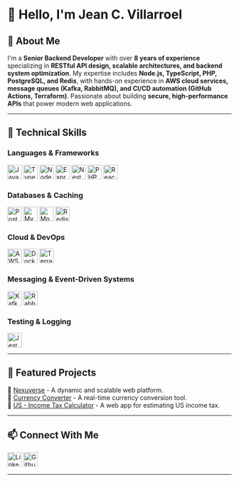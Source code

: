 # 👋 Hello, I'm Jean C. Villarroel  

## 🚀 About Me  
I'm a **Senior Backend Developer** with over **8 years of experience** specializing in **RESTful API design, scalable architectures, and backend system optimization**. My expertise includes **Node.js, TypeScript, PHP, PostgreSQL, and Redis**, with hands-on experience in **AWS cloud services, message queues (Kafka, RabbitMQ), and CI/CD automation (GitHub Actions, Terraform)**. Passionate about building **secure, high-performance APIs** that power modern web applications.  

---  

## 🔧 Technical Skills  
### Languages & Frameworks  
<p align="left">  
    <img height="32" width="32" src="https://cdn.jsdelivr.net/gh/devicons/devicon/icons/javascript/javascript-original.svg" title="JavaScript" />  
    <img height="32" width="32" src="https://cdn.jsdelivr.net/gh/devicons/devicon/icons/typescript/typescript-original.svg" title="TypeScript" />  
    <img height="32" width="32" src="https://cdn.jsdelivr.net/gh/devicons/devicon/icons/nodejs/nodejs-original.svg" title="NodeJS" />  
    <img height="32" width="32" src="https://cdn.jsdelivr.net/gh/devicons/devicon/icons/express/express-original.svg" title="Express" /> 
    <img height="32" width="32" src="https://upload.wikimedia.org/wikipedia/commons/a/a8/NestJS.svg" title="NestJS" />
    <img height="32" width="32" src="https://cdn.jsdelivr.net/gh/devicons/devicon/icons/php/php-plain.svg" title="PHP" />  
    <img height="32" width="32" src="https://cdn.jsdelivr.net/gh/devicons/devicon/icons/react/react-original.svg" title="React" />  
</p>  

### Databases & Caching  
<p align="left">  
    <img height="32" width="32" src="https://cdn.jsdelivr.net/gh/devicons/devicon/icons/postgresql/postgresql-original.svg" title="PostgreSQL" />  
    <img height="32" width="32" src="https://cdn.jsdelivr.net/gh/devicons/devicon/icons/mysql/mysql-original.svg" title="MySQL" />  
    <img height="32" width="32" src="https://cdn.jsdelivr.net/gh/devicons/devicon/icons/mongodb/mongodb-original.svg" title="MongoDB" />  
    <img height="32" width="32" src="https://cdn.jsdelivr.net/gh/devicons/devicon/icons/redis/redis-original.svg" title="Redis" />  
</p>  

### Cloud & DevOps  
<p align="left">  
    <img height="32" width="32" src="https://cdn.jsdelivr.net/gh/devicons/devicon/icons/amazonwebservices/amazonwebservices-original-wordmark.svg" title="AWS" />
    <img height="32" width="32" src="https://cdn.jsdelivr.net/gh/devicons/devicon/icons/docker/docker-original.svg" title="Docker" />  
    <img height="32" width="32" src="https://cdn.jsdelivr.net/gh/devicons/devicon/icons/terraform/terraform-original.svg" title="Terraform" />  
</p>  

### Messaging & Event-Driven Systems  
<p align="left">  
    <img height="32" width="32" src="https://cdn.jsdelivr.net/gh/devicons/devicon/icons/apachekafka/apachekafka-original.svg" title="Kafka" />
    <img height="32" width="32" src="https://cdn.jsdelivr.net/gh/devicons/devicon/icons/rabbitmq/rabbitmq-original.svg" title="RabbitMQ" /> 
</p>  

### Testing & Logging  
<p align="left">  
    <img height="32" width="32" src="https://cdn.jsdelivr.net/gh/devicons/devicon/icons/jest/jest-plain.svg" title="Jest" /> 
</p>  

---  

## 📌 Featured Projects  
🔹 [Nexuverse](https://nexuverse-frontend.vercel.app/) - A dynamic and scalable web platform.  
🔹 [Currency Converter](https://currency-converter-gilt-ten.vercel.app/) - A real-time currency conversion tool.  
🔹 [US - Income Tax Calculator](https://salary-calculator-frontend.vercel.app/) - A web app for estimating US income tax.  

---  

## 📫 Connect With Me  
<p align="left">  
    <a href="https://www.linkedin.com/in/jean-carlos-villarroel"><img height="32" width="32" src="https://cdn.jsdelivr.net/gh/devicons/devicon/icons/linkedin/linkedin-original.svg" title="Linkedin" /></a>  
    <a href="https://github.com/jeancjvp"><img height="32" width="32" src="https://cdn.jsdelivr.net/gh/devicons/devicon/icons/github/github-original.svg" title="Github"/></a>  
</p>  

---  
